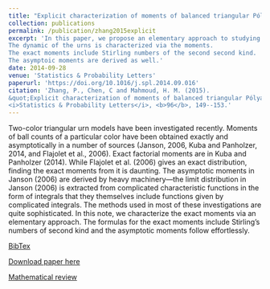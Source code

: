 ```yaml
---
title: "Explicit characterization of moments of balanced triangular Pólya urns by an elementary approach"
collection: publications
permalink: /publication/zhang2015explicit
excerpt: 'In this paper, we propose an elementary approach to studying two-color urn model. 
The dynamic of the urns is characterized via the moments. 
The exact moments include Stirling numbers of the second second kind. 
The asymptoic moments are derived as well.'
date: 2014-09-28
venue: 'Statistics & Probability Letters'
paperurl: 'https://doi.org/10.1016/j.spl.2014.09.016'
citation: 'Zhang, P., Chen, C and Mahmoud, H. M. (2015). 
&quot;Explicit characterization of moments of balanced triangular Pólya urns by an elementary approach.&quot; 
<i>Statistics & Probability Letters</i>, <b>96</b>, 149--153.'
---
```

Two-color triangular urn models have been investigated recently. 
Moments of ball counts of a particular color have been obtained exactly and asymptotically in 
a number of sources (Janson, 2006, Kuba and Panholzer, 2014, and Flajolet et al., 2006). 
Exact factorial moments are in Kuba and Panholzer (2014). While Flajolet et al. (2006) gives an exact distribution, 
finding the exact moments from it is daunting. 
The asymptotic moments in Janson (2006) are derived by heavy machinery—the limit distribution in Janson (2006) 
is extracted from complicated characteristic functions in the form of integrals that they themselves include 
functions given by complicated integrals. 
The methods used in most of these investigations are quite sophisticated. 
In this note, we characterize the exact moments via an elementary approach. 
The formulas for the exact moments include Stirling’s numbers of second kind and the asymptotic moments follow effortlessly.

[BibTex](https://panpanzhang99299.github.io/files/zhang2015explicit.bib)

[Download paper here](https://doi.org/10.1016/j.spl.2014.09.016)

[Mathematical review](https://mathscinet.ams.org/mathscinet-getitem?mr=3281759)
